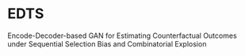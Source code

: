 # EDTS
Encode-Decoder-based GAN for Estimating Counterfactual Outcomes under Sequential Selection Bias and Combinatorial Explosion
